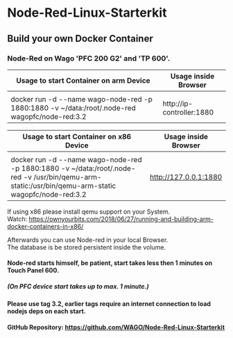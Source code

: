 # Node-Red-Linux-Starterkit

## Build your own Docker Container
### Node-Red on Wago 'PFC 200 G2' and 'TP 600'.
 
Usage to start Container on arm Device  | Usage inside Browser
  ------------- | -------------
  |||
    docker run -d --name wago-node-red -p 1880:1880 -v ~/data:/root/.node-red wagopfc/node-red:3.2 | http://ip-controller:1880


Usage to start Container on x86 Device  | Usage inside Browser
  ------------- | -------------
  |||
    docker run -d --name wago-node-red -p 1880:1880 -v ~/data:/root/.node-red -v /usr/bin/qemu-arm-static:/usr/bin/qemu-arm-static wagopfc/node-red:3.2  | http://127.0.0.1:1880

   
If using x86 please install qemu support on your System.   
Watch: https://ownyourbits.com/2018/06/27/running-and-building-arm-docker-containers-in-x86/ 

   
Afterwards you can use Node-red in your local Browser.  
The database is be stored persistent inside the volume.
<h4>Node-red starts himself, be patient, start takes less then 1 minutes on Touch Panel 600. <h4>
<h5>(On PFC device start takes up to max. 1 minute.)  <h5/>
  
<h4>Please use tag 3.2, earlier tags require an internet connection  to load nodejs deps on each start.<h4/>

GitHub Repository:
https://github.com/WAGO/Node-Red-Linux-Starterkit
